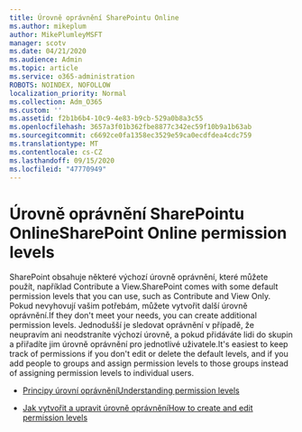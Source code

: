 ```yaml
---
title: Úrovně oprávnění SharePointu Online
ms.author: mikeplum
author: MikePlumleyMSFT
manager: scotv
ms.date: 04/21/2020
ms.audience: Admin
ms.topic: article
ms.service: o365-administration
ROBOTS: NOINDEX, NOFOLLOW
localization_priority: Normal
ms.collection: Adm_O365
ms.custom: ''
ms.assetid: f2b1b6b4-10c9-4e83-b9cb-529a0b8a3c55
ms.openlocfilehash: 3657a3f01b362fbe8877c342ec59f10b9a1b63ab
ms.sourcegitcommit: c6692ce0fa1358ec3529e59ca0ecdfdea4cdc759
ms.translationtype: MT
ms.contentlocale: cs-CZ
ms.lasthandoff: 09/15/2020
ms.locfileid: "47770949"
---
```

# <a name="sharepoint-online-permission-levels"></a><span data-ttu-id="23e3a-102">Úrovně oprávnění SharePointu Online</span><span class="sxs-lookup"><span data-stu-id="23e3a-102">SharePoint Online permission levels</span></span>

<span data-ttu-id="23e3a-103">SharePoint obsahuje některé výchozí úrovně oprávnění, které můžete použít, například Contribute a View.</span><span class="sxs-lookup"><span data-stu-id="23e3a-103">SharePoint comes with some default permission levels that you can use, such as Contribute and View Only.</span></span> <span data-ttu-id="23e3a-104">Pokud nevyhovují vašim potřebám, můžete vytvořit další úrovně oprávnění.</span><span class="sxs-lookup"><span data-stu-id="23e3a-104">If they don't meet your needs, you can create additional permission levels.</span></span> <span data-ttu-id="23e3a-105">Jednodušší je sledovat oprávnění v případě, že neupravím ani neodstraníte výchozí úrovně, a pokud přidáváte lidi do skupin a přiřadíte jim úrovně oprávnění pro jednotlivé uživatele.</span><span class="sxs-lookup"><span data-stu-id="23e3a-105">It's easiest to keep track of permissions if you don't edit or delete the default levels, and if you add people to groups and assign permission levels to those groups instead of assigning permission levels to individual users.</span></span>
  
- [<span data-ttu-id="23e3a-106">Principy úrovní oprávnění</span><span class="sxs-lookup"><span data-stu-id="23e3a-106">Understanding permission levels</span></span>](https://go.microsoft.com/fwlink/?linkid=867071)
    
- [<span data-ttu-id="23e3a-107">Jak vytvořit a upravit úrovně oprávnění</span><span class="sxs-lookup"><span data-stu-id="23e3a-107">How to create and edit permission levels</span></span>](https://go.microsoft.com/fwlink/?linkid=867072)
    

